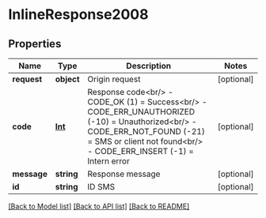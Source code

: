 # InlineResponse2008

## Properties
Name | Type | Description | Notes
------------ | ------------- | ------------- | -------------
**request** | **object** | Origin request | [optional] 
**code** | [**Int**](Int.md) | Response code&lt;br/&gt;                                 - CODE_OK (1) &#x3D; Success&lt;br/&gt;                                 - CODE_ERR_UNAUTHORIZED (-10) &#x3D; Unauthorized&lt;br/&gt;                                 - CODE_ERR_NOT_FOUND (-21) &#x3D; SMS or client not found&lt;br/&gt;                                 - CODE_ERR_INSERT (-1) &#x3D; Intern error | [optional] 
**message** | **string** | Response message | [optional] 
**id** | **string** | ID SMS | [optional] 

[[Back to Model list]](../../README.md#documentation-for-models) [[Back to API list]](../../README.md#documentation-for-api-endpoints) [[Back to README]](../../README.md)

